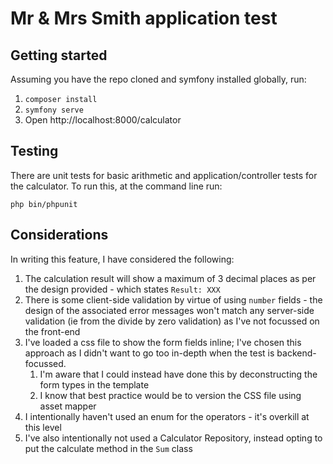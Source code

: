 # Mr & Mrs Smith application test

## Getting started

Assuming you have the repo cloned and symfony installed globally, run:
1. `composer install`
2. `symfony serve`
3. Open http://localhost:8000/calculator

## Testing
There are unit tests for basic arithmetic and application/controller tests for the calculator. To run this, at the command line run:

```
php bin/phpunit
```

## Considerations

In writing this feature, I have considered the following:

1. The calculation result will show a maximum of 3 decimal places as per the design provided - which states `Result: XXX`
2. There is some client-side validation by virtue of using `number` fields - the design of the associated error messages won't match any server-side validation (ie from the divide by zero validation) as I've not focussed on the front-end
3. I've loaded a css file to show the form fields inline; I've chosen this approach as I didn't want to go too in-depth when the test is backend-focussed.
    1. I'm aware that I could instead have done this by deconstructing the form types in the template
    2. I know that best practice would be to version the CSS file using asset mapper
5. I intentionally haven't used an enum for the operators - it's overkill at this level
6. I've also intentionally not used a Calculator Repository, instead opting to put the calculate method in the `Sum` class